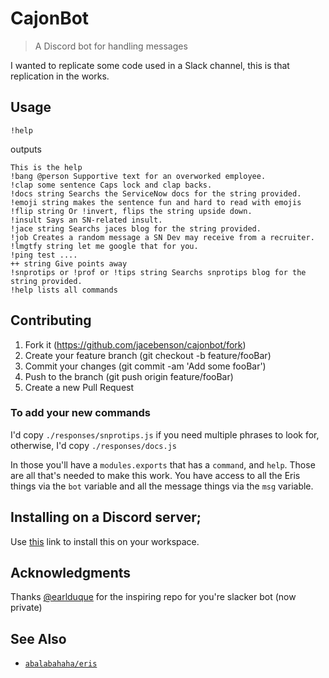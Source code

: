 # CajonBot 

> A Discord bot for handling messages

I wanted to replicate some code used in a Slack channel, this is that replication in the works.

## Usage

```
!help
```

outputs

```
This is the help
!bang @person Supportive text for an overworked employee.
!clap some sentence Caps lock and clap backs.
!docs string Searchs the ServiceNow docs for the string provided.
!emoji string makes the sentence fun and hard to read with emojis
!flip string Or !invert, flips the string upside down.
!insult Says an SN-related insult.
!jace string Searchs jaces blog for the string provided.
!job Creates a random message a SN Dev may receive from a recruiter.
!lmgtfy string let me google that for you.
!ping test ....
++ string Give points away
!snprotips or !prof or !tips string Searchs snprotips blog for the string provided.
!help lists all commands
```

## Contributing

1. Fork it (https://github.com/jacebenson/cajonbot/fork)
1. Create your feature branch (git checkout -b feature/fooBar)
1. Commit your changes (git commit -am 'Add some fooBar')
1. Push to the branch (git push origin feature/fooBar)
1. Create a new Pull Request

### To add your new commands
I'd copy `./responses/snprotips.js` if you need multiple phrases to look for, otherwise, I'd copy `./responses/docs.js`

In those you'll have a `modules.exports` that has a `command`, and `help`.  Those are all that's needed to make this work.  You have access to all the Eris things via the `bot` variable and all the message things via the `msg` variable.

## Installing on a Discord server;

Use [this](https://discordapp.com/oauth2/authorize?&client_id=490235035627028511&scope=bot&permissions=0) link to install this on your workspace.

## Acknowledgments

Thanks [@earlduque](https://github.com/earlduque) for the inspiring repo for you're slacker bot (now private)

## See Also
- [`abalabahaha/eris`](https://github.com/abalabahaha/eris)

